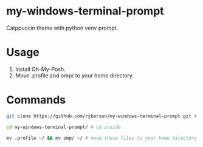 # my-windows-terminal-prompt
Catppuccin theme with python venv prompt.

# Usage

1. Install Oh-My-Posh.
2. Move .profile and omp/ to your home directory.

# Commands

```bash
git clone https://github.com/rykersun/my-windows-terminal-prompt.git # clone this repo

cd my-windows-terminal-prompt/ # cd inside

mv .profile ~/ && mv omp/ ~/ # move these files to your home directory
```
